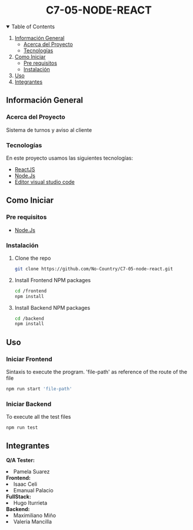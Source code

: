 <h1 align="center">C7-05-NODE-REACT</h1>

<!-- TABLE OF CONTENTS -->
<details open="open">
  <summary>Table of Contents</summary>
  <ol>
    <li>
      <a href="#información-general">Información General</a>
      <ul>
        <li><a href="#acerca-del-proyecto">Acerca del Proyecto</a></li>
        <li><a href="#tecnologías">Tecnologías</a></li>
      </ul>
    </li>
    <li>
      <a href="#como-iniciar">Como Iniciar</a>
      <ul>
        <li><a href="#pre-requisitos">Pre requisitos</a></li>
        <li><a href="#instalación">Instalación</a></li>
      </ul>
    </li>
    <li><a href="#uso">Uso</a></li>
    <li><a href="#integrantes">Integrantes</a></li>
</ol>
</details>


<h2>Información General</h2>
<h3>Acerca del Proyecto</h3>
<p align="justify">
Sistema de turnos y aviso al cliente
</p>

<h3>Tecnologías</h3>

En este proyecto usamos las siguientes tecnologías:
* [ReactJS](https://es.reactjs.org/)
* [Node.Js](https://nodejs.org/es/)
* [Editor visual studio code](https://code.visualstudio.com/)

<h2>Como Iniciar</h2>
<h3>Pre requisitos</h3>

* [Node.Js](https://nodejs.org/es/)

<h3>Instalación</h3>

1. Clone the repo
   ```sh
   git clone https://github.com/No-Country/C7-05-node-react.git
   ```
2. Install Frontend NPM packages
   ```sh
   cd /frontend
   npm install
   ```
3. Install Backend NPM packages
   ```sh
   cd /backend
   npm install
   ```
<h2>Uso</h2>
<h3>Iniciar Frontend</h3>

Sintaxis to execute the program.
'file-path' as reference of the route of the file
   ```sh
   npm run start 'file-path'
   ```
<h3>Iniciar Backend</h3>
 
   <p>To execute all the test files</p>
   
   ```sh
   npm run test 
   ```

   

<h2>Integrantes</h2>

  <strong>Q/A Tester: </strong>
  <li>Pamela Suarez</li>
  <strong>Frontend: </strong>
  <li>Isaac Celi</li>
  <li>Emanual Palacio</li>
  <strong>FullStack:</strong>
  <li>Hugo Iturrieta</li>
  <strong>Backend: </strong>
  <li>Maximiliano Miño</li>
  <li>Valeria Mancilla</li>
